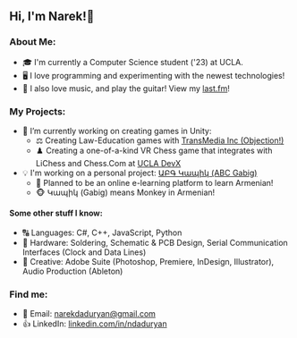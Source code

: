 ## Hi, I'm Narek!👋  
  
### About Me:    
- 🎓 I'm currently a Computer Science student ('23) at UCLA.  
- 🖥️ I love programming and experimenting with the newest technologies!  
- 🎸 I also love music, and play the guitar! View my [last.fm](https://last.fm/user/dadur604)! 
  
  
### My Projects:    
- 🔨 I’m currently working on creating games in Unity:  
  - ⚖️ Creating Law-Education games with [TransMedia Inc (Objection!)](https://objection.com)
  - ♟️ Creating a one-of-a-kind VR Chess game that integrates with LiChess and Chess.Com at [UCLA DevX](https://ucladevx.com)
- 💡 I'm working on a personal project: [ԱԲԳ Կապիկ (ABC Gabig)](https://abcgabig.com)  
  - 🏫 Planned to be an online e-learning platform to learn Armenian!
  - 🐵 Կապիկ (Gabig) means Monkey in Armenian!
  

#### Some other stuff I know:  
- 🔠 Languages: C#, C++, JavaScript, Python 
- 🧰 Hardware: Soldering, Schematic & PCB Design, Serial Communication Interfaces (Clock and Data Lines)  
- 🎨 Creative: Adobe Suite (Photoshop, Premiere, InDesign, Illustrator), Audio Production (Ableton)  

  
### Find me:
- 📧 Email: narekdaduryan@gmail.com  
- 👍 LinkedIn: [linkedin.com/in/ndaduryan](https://linkedin.com/in/ndaduryan)


